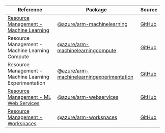 | Reference | Package | Source |
|---|---|---|
|[Resource Management - Machine Learning](arm-machinelearning-readme.md)|[@azure/arm-machinelearning](https://www.npmjs.com/package/@azure/arm-machinelearning)|[GitHub](https://github.com/Azure/azure-sdk-for-js/blob/main/sdk/machinelearning/arm-machinelearning)|
|Resource Management - Machine Learning Compute|[@azure/arm-machinelearningcompute](https://www.npmjs.com/package/@azure/arm-machinelearningcompute)|[GitHub](https://github.com/Azure/azure-sdk-for-js/blob/main/)|
|Resource Management - Machine Learning Experimentation|[@azure/arm-machinelearningexperimentation](https://www.npmjs.com/package/@azure/arm-machinelearningexperimentation)|[GitHub](https://github.com/Azure/azure-sdk-for-js/blob/main/)|
|[Resource Management - ML Web Services](arm-webservices-readme.md)|[@azure/arm-webservices](https://www.npmjs.com/package/@azure/arm-webservices)|[GitHub](https://github.com/Azure/azure-sdk-for-js/blob/main/sdk/machinelearning/arm-webservices)|
|[Resource Management - Workspaces](arm-workspaces-readme.md)|[@azure/arm-workspaces](https://www.npmjs.com/package/@azure/arm-workspaces)|[GitHub](https://github.com/Azure/azure-sdk-for-js/blob/main/sdk/machinelearning/arm-workspaces)|
